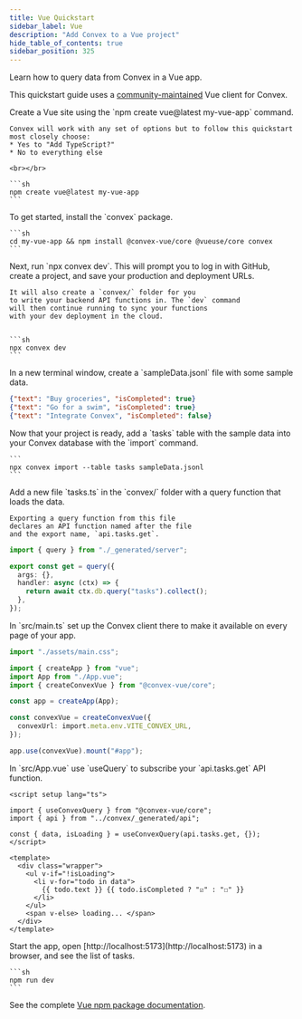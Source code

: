 ```yaml
---
title: Vue Quickstart
sidebar_label: Vue
description: "Add Convex to a Vue project"
hide_table_of_contents: true
sidebar_position: 325
---
```






Learn how to query data from Convex in a Vue app.

This quickstart guide uses a [community-maintained](/client/vue.md) Vue client
for Convex.

<StepByStep>
  <Step title="Create a Vue site">
    Create a Vue site using the `npm create vue@latest my-vue-app` command.

    Convex will work with any set of options but to follow this quickstart most closely choose:
    * Yes to "Add TypeScript?"
    * No to everything else

    <br></br>

    ```sh
    npm create vue@latest my-vue-app
    ```

  </Step>

  <Step title="Install the Convex library">
    To get started, install the `convex` package.

    ```sh
    cd my-vue-app && npm install @convex-vue/core @vueuse/core convex
    ```

  </Step>

  <Step title="Set up a Convex dev deployment">
    Next, run `npx convex dev`. This
    will prompt you to log in with GitHub,
    create a project, and save your production and deployment URLs.

    It will also create a `convex/` folder for you
    to write your backend API functions in. The `dev` command
    will then continue running to sync your functions
    with your dev deployment in the cloud.


    ```sh
    npx convex dev
    ```

  </Step>

  <Step title="Create sample data for your database">
    In a new terminal window, create a `sampleData.jsonl`
    file with some sample data.

    
```json
{"text": "Buy groceries", "isCompleted": true}
{"text": "Go for a swim", "isCompleted": true}
{"text": "Integrate Convex", "isCompleted": false}
```


  </Step>

  <Step title="Add the sample data to your database">
    Now that your project is ready, add a `tasks` table
    with the sample data into your Convex database with
    the `import` command.

    ```
    npx convex import --table tasks sampleData.jsonl
    ```

  </Step>

  <Step title="Expose a database query">
    Add a new file `tasks.ts` in the `convex/` folder
    with a query function that loads the data.

    Exporting a query function from this file
    declares an API function named after the file
    and the export name, `api.tasks.get`.

    
```ts
import { query } from "./_generated/server";

export const get = query({
  args: {},
  handler: async (ctx) => {
    return await ctx.db.query("tasks").collect();
  },
});
```


  </Step>

  <Step title="Wire up the ConvexProvider">
    In `src/main.ts` set up the Convex client there to make it available on every page of your app.

    
```ts
import "./assets/main.css";

import { createApp } from "vue";
import App from "./App.vue";
import { createConvexVue } from "@convex-vue/core";

const app = createApp(App);

const convexVue = createConvexVue({
  convexUrl: import.meta.env.VITE_CONVEX_URL,
});

app.use(convexVue).mount("#app");
```


  </Step>

  <Step title="Display the data in your app">
    In `src/App.vue` use `useQuery` to subscribe your `api.tasks.get`
    API function.

    
```vue
<script setup lang="ts">

import { useConvexQuery } from "@convex-vue/core";
import { api } from "../convex/_generated/api";

const { data, isLoading } = useConvexQuery(api.tasks.get, {});
</script>

<template>
  <div class="wrapper">
    <ul v-if="!isLoading">
      <li v-for="todo in data">
        {{ todo.text }} {{ todo.isCompleted ? "☑" : "☐" }}
      </li>
    </ul>
    <span v-else> loading... </span>
  </div>
</template>
```


  </Step>

  <Step title="Start the app">
    Start the app, open [http://localhost:5173](http://localhost:5173) in a browser,
    and see the list of tasks.

    ```sh
    npm run dev
    ```

  </Step>

</StepByStep>

See the complete
[Vue npm package documentation](https://www.npmjs.com/package/@convex-vue/core).
